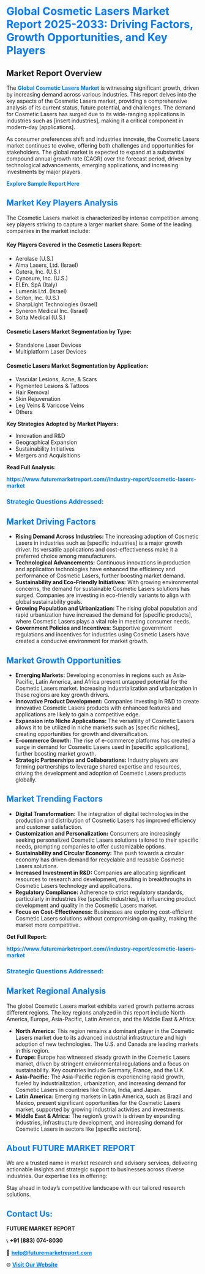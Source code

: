 <h1 style="color: #007BFF;">Global Cosmetic Lasers Market Report 2025-2033: Driving Factors, Growth Opportunities, and Key Players</h1>

<section id="overview">
<h2>Market Report Overview</h2>
<p>The <a href="https://www.futuremarketreport.com//industry-report/cosmetic-lasers-market" style="color: #007BFF; text-decoration: none;"><strong>Global Cosmetic Lasers Market</strong></a> is witnessing significant growth, driven by increasing demand across various industries. This report delves into the key aspects of the Cosmetic Lasers market, providing a comprehensive analysis of its current status, future potential, and challenges. The demand for Cosmetic Lasers has surged due to its wide-ranging applications in industries such as [insert industries], making it a critical component in modern-day [applications].</p>
<p>As consumer preferences shift and industries innovate, the Cosmetic Lasers market continues to evolve, offering both challenges and opportunities for stakeholders. The global market is expected to expand at a substantial compound annual growth rate (CAGR) over the forecast period, driven by technological advancements, emerging applications, and increasing investments by major players.</p>
</section>

<section id="overview">
<p><a href="https://www.futuremarketreport.com//request-sample/reportId=53137" style="color: #007BFF; text-decoration: none;"><strong>Explore Sample Report Here</strong></a></p>
</section>

<section id="key-players">
<h2 style="color: #007BFF;">Market Key Players Analysis</h2>
<p>The Cosmetic Lasers market is characterized by intense competition among key players striving to capture a larger market share. Some of the leading companies in the market include:</p>
<h4>Key Players Covered in the Cosmetic Lasers Report:</h4>
<ul><li>Aerolase (U.S.)</li><li>Alma Lasers, Ltd. (Israel)</li><li>Cutera, Inc. (U.S.)</li><li>Cynosure, Inc. (U.S.)</li><li>El.En. SpA (Italy)</li><li>Lumenis Ltd. (Israel)</li><li>Sciton, Inc. (U.S.)</li><li>SharpLight Technologies (Israel)</li><li>Syneron Medical Inc. (Israel)</li><li>Solta Medical (U.S.)</li></ul>
<h4>Cosmetic Lasers Market Segmentation by Type:</h4>
<ul><li>Standalone Laser Devices</li><li>Multiplatform Laser Devices</li></ul>

<h4>Cosmetic Lasers Market Segmentation by Application:</h4>
<ul><li>Vascular Lesions, Acne, &amp; Scars</li><li>Pigmented Lesions &amp; Tattoos</li><li>Hair Removal</li><li>Skin Rejuvenation</li><li>Leg Veins &amp; Varicose Veins</li><li>Others</li></ul>
<p><strong>Key Strategies Adopted by Market Players:</strong></p>
<ul>
<li>Innovation and R&D</li>
<li>Geographical Expansion</li>
<li>Sustainability Initiatives</li>
<li>Mergers and Acquisitions</li>
</ul>
</section>

<section>
<p><strong>Read Full Analysis: </strong></p><a href="https://www.futuremarketreport.com//industry-report/cosmetic-lasers-market" style="color: #007BFF; text-decoration: none;"><strong>https://www.futuremarketreport.com//industry-report/cosmetic-lasers-market</strong></a>
<h3 style="color: #007BFF;">Strategic Questions Addressed:</h3>
</section>

<section id="driving-factors">
<h2 style="color: #007BFF;">Market Driving Factors</h2>
<ul>
<li><strong>Rising Demand Across Industries:</strong> The increasing adoption of Cosmetic Lasers in industries such as [specific industries] is a major growth driver. Its versatile applications and cost-effectiveness make it a preferred choice among manufacturers.</li>
<li><strong>Technological Advancements:</strong> Continuous innovations in production and application technologies have enhanced the efficiency and performance of Cosmetic Lasers, further boosting market demand.</li>
<li><strong>Sustainability and Eco-Friendly Initiatives:</strong> With growing environmental concerns, the demand for sustainable Cosmetic Lasers solutions has surged. Companies are investing in eco-friendly variants to align with global sustainability goals.</li>
<li><strong>Growing Population and Urbanization:</strong> The rising global population and rapid urbanization have increased the demand for [specific products], where Cosmetic Lasers plays a vital role in meeting consumer needs.</li>
<li><strong>Government Policies and Incentives:</strong> Supportive government regulations and incentives for industries using Cosmetic Lasers have created a conducive environment for market growth.</li>
</ul>
</section>

<section id="growth-opportunities">
<h2 style="color: #007BFF;">Market Growth Opportunities</h2>
<ul>
<li><strong>Emerging Markets:</strong> Developing economies in regions such as Asia-Pacific, Latin America, and Africa present untapped potential for the Cosmetic Lasers market. Increasing industrialization and urbanization in these regions are key growth drivers.</li>
<li><strong>Innovative Product Development:</strong> Companies investing in R&D to create innovative Cosmetic Lasers products with enhanced features and applications are likely to gain a competitive edge.</li>
<li><strong>Expansion into Niche Applications:</strong> The versatility of Cosmetic Lasers allows it to be utilized in niche markets such as [specific niches], creating opportunities for growth and diversification.</li>
<li><strong>E-commerce Growth:</strong> The rise of e-commerce platforms has created a surge in demand for Cosmetic Lasers used in [specific applications], further boosting market growth.</li>
<li><strong>Strategic Partnerships and Collaborations:</strong> Industry players are forming partnerships to leverage shared expertise and resources, driving the development and adoption of Cosmetic Lasers products globally.</li>
</ul>
</section>

<section id="trending-factors">
<h2 style="color: #007BFF;">Market Trending Factors</h2>
<ul>
<li><strong>Digital Transformation:</strong> The integration of digital technologies in the production and distribution of Cosmetic Lasers has improved efficiency and customer satisfaction.</li>
<li><strong>Customization and Personalization:</strong> Consumers are increasingly seeking personalized Cosmetic Lasers solutions tailored to their specific needs, prompting companies to offer customizable options.</li>
<li><strong>Sustainability and Circular Economy:</strong> The push towards a circular economy has driven demand for recyclable and reusable Cosmetic Lasers solutions.</li>
<li><strong>Increased Investment in R&D:</strong> Companies are allocating significant resources to research and development, resulting in breakthroughs in Cosmetic Lasers technology and applications.</li>
<li><strong>Regulatory Compliance:</strong> Adherence to strict regulatory standards, particularly in industries like [specific industries], is influencing product development and quality in the Cosmetic Lasers market.</li>
<li><strong>Focus on Cost-Effectiveness:</strong> Businesses are exploring cost-efficient Cosmetic Lasers solutions without compromising on quality, making the market more competitive.</li>
</ul>
</section>

<section>
<p><strong>Get Full Report: </strong></p><a href="https://www.futuremarketreport.com//industry-report/cosmetic-lasers-market" style="color: #007BFF; text-decoration: none;"><strong>https://www.futuremarketreport.com//industry-report/cosmetic-lasers-market</strong></a>
<h3 style="color: #007BFF;">Strategic Questions Addressed:</h3>
</section>


<section id="regional-analysis">
<h2 style="color: #007BFF;">Market Regional Analysis</h2>
<p>The global Cosmetic Lasers market exhibits varied growth patterns across different regions. The key regions analyzed in this report include North America, Europe, Asia-Pacific, Latin America, and the Middle East & Africa:</p>
<ul>
<li><strong>North America:</strong> This region remains a dominant player in the Cosmetic Lasers market due to its advanced industrial infrastructure and high adoption of new technologies. The U.S. and Canada are leading markets in this region.</li>
<li><strong>Europe:</strong> Europe has witnessed steady growth in the Cosmetic Lasers market, driven by stringent environmental regulations and a focus on sustainability. Key countries include Germany, France, and the U.K.</li>
<li><strong>Asia-Pacific:</strong> The Asia-Pacific region is experiencing rapid growth, fueled by industrialization, urbanization, and increasing demand for Cosmetic Lasers in countries like China, India, and Japan.</li>
<li><strong>Latin America:</strong> Emerging markets in Latin America, such as Brazil and Mexico, present significant opportunities for the Cosmetic Lasers market, supported by growing industrial activities and investments.</li>
<li><strong>Middle East & Africa:</strong> The region’s growth is driven by expanding industries, infrastructure development, and increasing demand for Cosmetic Lasers in sectors like [specific sectors].</li>
</ul>
</section>

<footer>
<h2 style="color: #007BFF;">About FUTURE MARKET REPORT</h2>
<p>We are a trusted name in market research and advisory services, delivering actionable insights and strategic support to businesses across diverse industries. Our expertise lies in offering:</p>

<p>Stay ahead in today’s competitive landscape with our tailored research solutions.</p>

<h2 style="color: #007BFF;">Contact Us:</h2>
<p><strong>FUTURE MARKET REPORT</strong></p>
<p>📞 <strong>+91 (883) 074-8030</strong></p>
<p>📧 <strong><a href="mailto:help@futuremarketreport.com" style="color: #007BFF;">help@futuremarketreport.com</a></strong></p>
<p>🌐 <strong><a href="https://www.futuremarketreport.com/" style="color: #007BFF;">Visit Our Website</a></strong></p>
</footer>